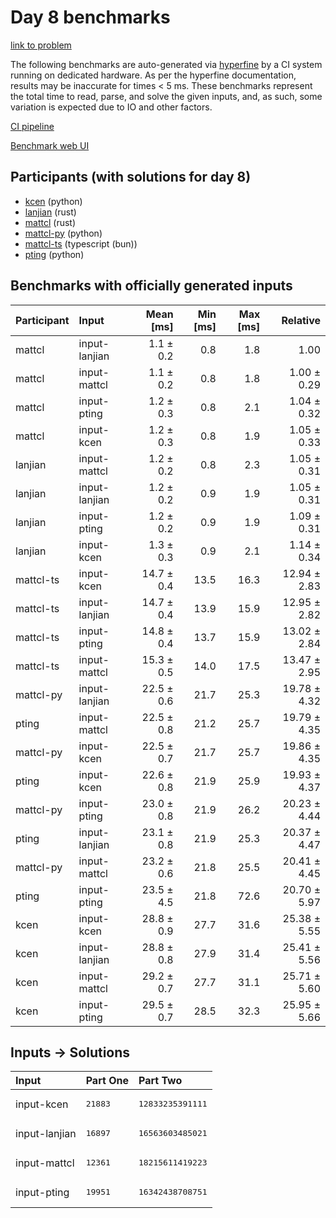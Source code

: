 # Day 8 benchmarks

[link to problem](https://adventofcode.com/2023/day/8)

The following benchmarks are auto-generated via
[hyperfine](https://github.com/sharkdp/hyperfine) by a CI system running on
dedicated hardware. As per the hyperfine documentation, results may be
inaccurate for times < 5 ms. These benchmarks represent the total time to read,
parse, and solve the given inputs, and, as such, some variation is expected due
to IO and other factors.

[CI pipeline](http://ci.papercode.net:8080/teams/main/pipelines/aoc2023)

[Benchmark web UI](https://aoc.ancalagon.black)


## Participants (with solutions for day 8)

- [kcen](https://github.com/kcen/aoc2023) (python)
- [lanjian](https://github.com/lanjian/aoc-2023) (rust)
- [mattcl](https://github.com/mattcl/aoc2023) (rust)
- [mattcl-py](https://github.com/mattcl/aoc2023-py) (python)
- [mattcl-ts](https://github.com/mattcl/aoc2023-js) (typescript (bun))
- [pting](https://github.com/pting/aoc2023) (python)


## Benchmarks with officially generated inputs

| Participant | Input | Mean [ms] | Min [ms] | Max [ms] | Relative |
|:---|:---|---:|---:|---:|---:|
| mattcl | input-lanjian | 1.1 ± 0.2 | 0.8 | 1.8 | 1.00 |
| mattcl | input-mattcl | 1.1 ± 0.2 | 0.8 | 1.8 | 1.00 ± 0.29 |
| mattcl | input-pting | 1.2 ± 0.3 | 0.8 | 2.1 | 1.04 ± 0.32 |
| mattcl | input-kcen | 1.2 ± 0.3 | 0.8 | 1.9 | 1.05 ± 0.33 |
| lanjian | input-mattcl | 1.2 ± 0.2 | 0.8 | 2.3 | 1.05 ± 0.31 |
| lanjian | input-lanjian | 1.2 ± 0.2 | 0.9 | 1.9 | 1.05 ± 0.31 |
| lanjian | input-pting | 1.2 ± 0.2 | 0.9 | 1.9 | 1.09 ± 0.31 |
| lanjian | input-kcen | 1.3 ± 0.3 | 0.9 | 2.1 | 1.14 ± 0.34 |
| mattcl-ts | input-kcen | 14.7 ± 0.4 | 13.5 | 16.3 | 12.94 ± 2.83 |
| mattcl-ts | input-lanjian | 14.7 ± 0.4 | 13.9 | 15.9 | 12.95 ± 2.82 |
| mattcl-ts | input-pting | 14.8 ± 0.4 | 13.7 | 15.9 | 13.02 ± 2.84 |
| mattcl-ts | input-mattcl | 15.3 ± 0.5 | 14.0 | 17.5 | 13.47 ± 2.95 |
| mattcl-py | input-lanjian | 22.5 ± 0.6 | 21.7 | 25.3 | 19.78 ± 4.32 |
| pting | input-mattcl | 22.5 ± 0.8 | 21.2 | 25.7 | 19.79 ± 4.35 |
| mattcl-py | input-kcen | 22.5 ± 0.7 | 21.7 | 25.7 | 19.86 ± 4.35 |
| pting | input-kcen | 22.6 ± 0.8 | 21.9 | 25.9 | 19.93 ± 4.37 |
| mattcl-py | input-pting | 23.0 ± 0.8 | 21.9 | 26.2 | 20.23 ± 4.44 |
| pting | input-lanjian | 23.1 ± 0.8 | 21.9 | 25.3 | 20.37 ± 4.47 |
| mattcl-py | input-mattcl | 23.2 ± 0.6 | 21.8 | 25.5 | 20.41 ± 4.45 |
| pting | input-pting | 23.5 ± 4.5 | 21.8 | 72.6 | 20.70 ± 5.97 |
| kcen | input-kcen | 28.8 ± 0.9 | 27.7 | 31.6 | 25.38 ± 5.55 |
| kcen | input-lanjian | 28.8 ± 0.8 | 27.9 | 31.4 | 25.41 ± 5.56 |
| kcen | input-mattcl | 29.2 ± 0.7 | 27.7 | 31.1 | 25.71 ± 5.60 |
| kcen | input-pting | 29.5 ± 0.7 | 28.5 | 32.3 | 25.95 ± 5.66 |


## Inputs -> Solutions

| Input | Part One | Part Two |
|:---|:---|:---|
|input-kcen|<pre>21883</pre>|<pre>12833235391111</pre>|
|input-lanjian|<pre>16897</pre>|<pre>16563603485021</pre>|
|input-mattcl|<pre>12361</pre>|<pre>18215611419223</pre>|
|input-pting|<pre>19951</pre>|<pre>16342438708751</pre>|